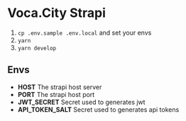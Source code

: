 # Voca.City Strapi

1. `cp .env.sample .env.local` and set your envs
2. `yarn`
3. `yarn develop`

## Envs

- **HOST** The strapi host server
- **PORT** The strapi host port
- **JWT_SECRET** Secret used to generates jwt
- **API_TOKEN_SALT** Secret used to generates api tokens
